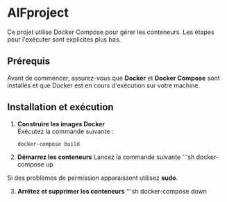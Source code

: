 # AIFproject

Ce projet utilise Docker Compose pour gérer les conteneurs. Les étapes pour l'exécuter sont explicites plus bas.

## Prérequis

Avant de commencer, assurez-vous que **Docker** et **Docker Compose** sont installés et que Docker est en cours d'exécution sur votre machine.

## Installation et exécution

1. **Construire les images Docker**  
Exécutez la commande suivante :  
    ```sh
    docker-compose build

2. **Démarrez les conteneurs** 
Lancez la commande suivante 
    '''sh 
    docker-compose up 

Si des problèmes de permission apparaissent utilisez **sudo**. 

3. **Arrêtez et supprimer les conteneurs**
    '''sh
    docker-compose down 

    